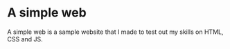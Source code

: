 # A simple web

A simple web is a sample website that I made to test out my skills on HTML, CSS and JS.  

